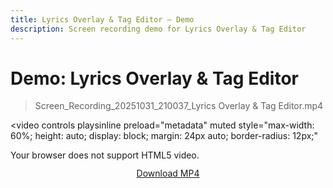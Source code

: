 ```yaml
---
title: Lyrics Overlay & Tag Editor — Demo
description: Screen recording demo for Lyrics Overlay & Tag Editor
---
```


# Demo: Lyrics Overlay & Tag Editor

> Screen_Recording_20251031_210037_Lyrics Overlay & Tag Editor.mp4

<!-- 비디오는 같은 경로의 MP4를 사용합니다. -->
<video
  controls
  playsinline
  preload="metadata"
  muted
  style="max-width: 60%; height: auto; display: block; margin: 24px auto; border-radius: 12px;"
>
  <source src="./Screen_Recording_20251031_210037_Lyrics%20Overlay%20%26%20Tag%20Editor.mp4" type="video/mp4" />
  Your browser does not support HTML5 video.
</video>

<p style="text-align:center; margin-top: 12px;">
  <a href="./Screen_Recording_20251031_210037_Lyrics%20Overlay%20%26%20Tag%20Editor.mp4">Download MP4</a>
</p>
